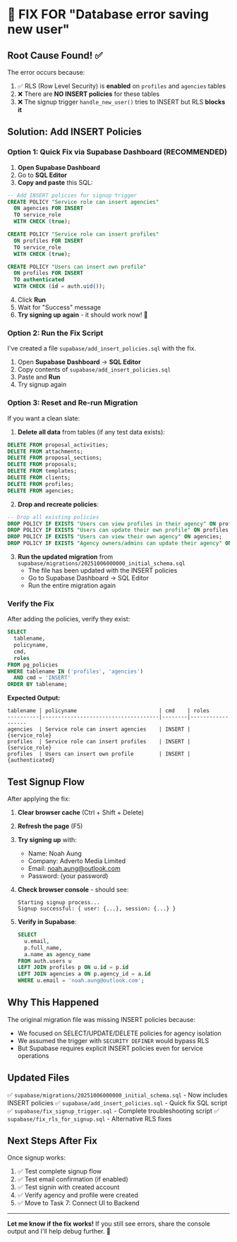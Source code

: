 # 🔧 FIX FOR "Database error saving new user"

## Root Cause Found! ✅

The error occurs because:
1. ✅ RLS (Row Level Security) is **enabled** on `profiles` and `agencies` tables
2. ❌ There are **NO INSERT policies** for these tables
3. ❌ The signup trigger `handle_new_user()` tries to INSERT but RLS **blocks it**

## Solution: Add INSERT Policies

### Option 1: Quick Fix via Supabase Dashboard (RECOMMENDED)

1. **Open Supabase Dashboard**
2. Go to **SQL Editor**
3. **Copy and paste** this SQL:

```sql
-- Add INSERT policies for signup trigger
CREATE POLICY "Service role can insert agencies"
  ON agencies FOR INSERT
  TO service_role
  WITH CHECK (true);

CREATE POLICY "Service role can insert profiles"
  ON profiles FOR INSERT
  TO service_role
  WITH CHECK (true);

CREATE POLICY "Users can insert own profile"
  ON profiles FOR INSERT
  TO authenticated
  WITH CHECK (id = auth.uid());
```

4. Click **Run**
5. Wait for "Success" message
6. **Try signing up again** - it should work now! 🎉

### Option 2: Run the Fix Script

I've created a file `supabase/add_insert_policies.sql` with the fix.

1. Open **Supabase Dashboard** → **SQL Editor**
2. Copy contents of `supabase/add_insert_policies.sql`
3. Paste and **Run**
4. Try signup again

### Option 3: Reset and Re-run Migration

If you want a clean slate:

1. **Delete all data** from tables (if any test data exists):
```sql
DELETE FROM proposal_activities;
DELETE FROM attachments;
DELETE FROM proposal_sections;
DELETE FROM proposals;
DELETE FROM templates;
DELETE FROM clients;
DELETE FROM profiles;
DELETE FROM agencies;
```

2. **Drop and recreate policies**:
```sql
-- Drop all existing policies
DROP POLICY IF EXISTS "Users can view profiles in their agency" ON profiles;
DROP POLICY IF EXISTS "Users can update their own profile" ON profiles;
DROP POLICY IF EXISTS "Users can view their own agency" ON agencies;
DROP POLICY IF EXISTS "Agency owners/admins can update their agency" ON agencies;
```

3. **Run the updated migration** from `supabase/migrations/20251006000000_initial_schema.sql`
   - The file has been updated with the INSERT policies
   - Go to Supabase Dashboard → SQL Editor
   - Run the entire migration again

### Verify the Fix

After adding the policies, verify they exist:

```sql
SELECT 
  tablename,
  policyname,
  cmd,
  roles
FROM pg_policies
WHERE tablename IN ('profiles', 'agencies')
  AND cmd = 'INSERT'
ORDER BY tablename;
```

**Expected Output:**
```
tablename | policyname                          | cmd    | roles
----------|-------------------------------------|--------|------------------
agencies  | Service role can insert agencies    | INSERT | {service_role}
profiles  | Service role can insert profiles    | INSERT | {service_role}
profiles  | Users can insert own profile        | INSERT | {authenticated}
```

## Test Signup Flow

After applying the fix:

1. **Clear browser cache** (Ctrl + Shift + Delete)
2. **Refresh the page** (F5)
3. **Try signing up** with:
   - Name: Noah Aung
   - Company: Adverto Media Limited
   - Email: noah.aung@outlook.com
   - Password: (your password)

4. **Check browser console** - should see:
   ```
   Starting signup process...
   Signup successful: { user: {...}, session: {...} }
   ```

5. **Verify in Supabase**:
   ```sql
   SELECT 
     u.email,
     p.full_name,
     a.name as agency_name
   FROM auth.users u
   LEFT JOIN profiles p ON u.id = p.id
   LEFT JOIN agencies a ON p.agency_id = a.id
   WHERE u.email = 'noah.aung@outlook.com';
   ```

## Why This Happened

The original migration file was missing INSERT policies because:
- We focused on SELECT/UPDATE/DELETE policies for agency isolation
- We assumed the trigger with `SECURITY DEFINER` would bypass RLS
- But Supabase requires explicit INSERT policies even for service operations

## Updated Files

✅ `supabase/migrations/20251006000000_initial_schema.sql` - Now includes INSERT policies
✅ `supabase/add_insert_policies.sql` - Quick fix SQL script
✅ `supabase/fix_signup_trigger.sql` - Complete troubleshooting script
✅ `supabase/fix_rls_for_signup.sql` - Alternative RLS fixes

## Next Steps After Fix

Once signup works:

1. ✅ Test complete signup flow
2. ✅ Test email confirmation (if enabled)
3. ✅ Test signin with created account
4. ✅ Verify agency and profile were created
5. ✅ Move to Task 7: Connect UI to Backend

---

**Let me know if the fix works!** If you still see errors, share the console output and I'll help debug further. 🚀
